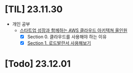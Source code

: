 # [TIL] 23.11.30
* 개인 공부
  * [스타트업 성장과 함께하는 AWS 클라우드 아키텍쳐 올인원](https://www.inflearn.com/course/%EC%8A%A4%ED%83%80%ED%8A%B8%EC%97%85-with-aws-1)
    * [x] Section 0. 클라우드를 사용해야 하는 이유
    * [x] [Section 1. 로드발란서 사용해보기](../aws_study/application_load_balancer.md)
    
# [Todo] 23.12.01







  

